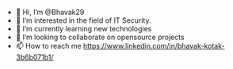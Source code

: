 - 👋 Hi, I’m @Bhavak29
- 👀 I’m interested in the field of IT Security.
- 🌱 I’m currently learning new technologies
- 💞️ I’m looking to collaborate on opensource projects
- 📫 How to reach me https://www.linkedin.com/in/bhavak-kotak-3b6b071b1/

<!---
Bhavak29/Bhavak29 is a ✨ special ✨ repository because its `README.md` (this file) appears on your GitHub profile.
You can click the Preview link to take a look at your changes.
--->
